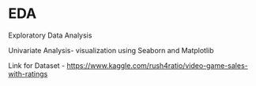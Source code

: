 # EDA
Exploratory Data Analysis

Univariate Analysis- visualization using Seaborn and Matplotlib

Link for Dataset - https://www.kaggle.com/rush4ratio/video-game-sales-with-ratings
